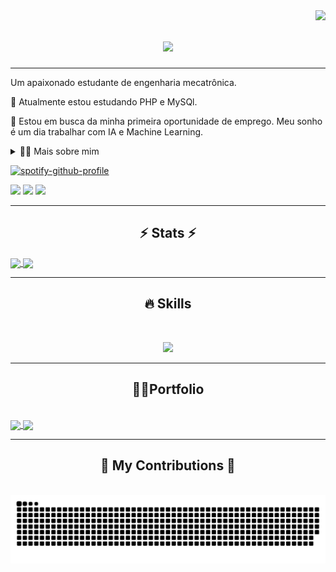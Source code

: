 <img align="right" src="https://visitor-badge.laobi.icu/badge?page_id=LopesGeovane.LopesGeovane" />

<h1 align="center">
    <img src="https://readme-typing-svg.herokuapp.com/?font=Orbitron&color=0082A6FF&size=35&center=true&vCenter=true&width=500&height=70&duration=4000&lines=Hello+World!+👋;+Eu+sou+Geovane!;" />
</h1>

<hr/>

Um apaixonado estudante de engenharia mecatrônica.

🌱 Atualmente estou estudando PHP e MySQl.

🔭 Estou em busca da minha primeira oportunidade de emprego. Meu sonho é um dia trabalhar com IA e Machine Learning.

<details>
  <summary>👨‍💻 Mais sobre mim</summary>
💬 Tenho 24 anos e atualmente moro no Brasil. Faço engenharia mecatrônica no CEFET-MG, onde continuo minha jornada em busca de conhecimento. Possuo conhecimento intermediário em inglês, com experiência em sistemas embarcados e telecomunicações, utilizando habilidades em SQL, Python, PHP, C, C++, Javascript, HTML, CSS e lógica difusa (fuzzy). Além disso, atuo na área de design, com habilidades em CorelDRAW, Photoshop e Illustrator, desenvolvendo competências essenciais como criatividade, comunicação, marketing, capacidade analítica, gestão de comunidades e mídias sociais.

⚡Toco bateria e participei de dois anos de teatro, o que contribuiu significativamente para o desenvolvimento de habilidades importantes como criatividade, comunicação, marketing, capacidade analítica, gestão de comunidades e mídias sociais. \o/
</details>

[![spotify-github-profile](https://spotify-github-profile.vercel.app/api/view?uid=g3rmanbr&cover_image=true&theme=novatorem&show_offline=false&background_color=121212&interchange=true&bar_color=53b14f&bar_color_cover=false)](https://spotify-github-profile.vercel.app/api/view?uid=g3rmanbr&redirect=true)

<div> 
  <a href="https://www.instagram.com/viniciusgeovane/" target="_blank"><img src="https://img.shields.io/badge/-Instagram-%23E4405F?style=for-the-badge&logo=instagram&logoColor=white" target="_blank"></a>
 	<a href = "mailto:geovl450al@gmail.com"><img src="https://img.shields.io/badge/Gmail-D14836?style=for-the-badge&logo=gmail&logoColor=white" target="_blank"></a>
  <a href="https://www.linkedin.com/in/geovane-lopes-3b5713242/" target="_blank"><img src="https://img.shields.io/badge/-LinkedIn-%230077B5?style=for-the-badge&logo=linkedin&logoColor=white" target="_blank"></a> 
</div>

<hr/>

<h2 align="center">⚡ Stats ⚡</h2>


<a href="https://github.com/LopesGeovane/github-readme-stats">
  <img height=150 align="center" src="https://github-readme-stats.vercel.app/api?username=LopesGeovane&show_icons=true&theme=calm_pink&include_all_commits=true&count_private=true" />
</a>
<a href="https://github.com/LopesGeovane/convoychat">
  <img height=150 align="center" src="https://github-readme-stats.vercel.app/api/top-langs?username=LopesGeovane&layout=compact&langs_count=8&card_width=320&show_icons=true&theme=calm_pink&include_all_commits=true&count_private=true" />
</a>

<!-- [![GitHub Streak](https://streak-stats.demolab.com/?user=LopesGeovane)](https://git.io/streak-stats) -->

<hr/>

<h2 align="center">🔥 Skills</h2>
<br/>

<p align="center">
  <a href="https://skillicons.dev">
    <img src="https://skillicons.dev/icons?i=git,mysql,php,js,html,css,py,c,cpp" />
  </a>
</p>

<hr/>

<h2 align="center"> 🐱‍💻Portfolio </h2>
<br/>

<a href="https://github.com/LopesGeovane/github-readme-stats">
  <img align="center" src="https://github-readme-stats.vercel.app/api/pin/?username=LopesGeovane&repo=MeuPortifolio&theme=calm_pink" />
</a>
<a href="https://github.com/LopesGeovane/convoychat">
  <img align="center" src="https://github-readme-stats.vercel.app/api/pin/?username=LopesGeovane&repo=SiteProjetoBateriaWifi&theme=calm_pink" />
</a>

<hr/>

<div align="center">
  <h2>🐍 My Contributions 🐍</h2>
  <br>

  <picture>
  <source media="(prefers-color-scheme: dark)" srcset="https://raw.githubusercontent.com/LopesGeovane/LopesGeovane/output/github-contribution-grid-snake-dark.svg">
  <source media="(prefers-color-scheme: light)" srcset="https://raw.githubusercontent.com/LopesGeovane/LopesGeovane/output/github-contribution-grid-snake.svg">
  <img alt="github contribution grid snake animation" src="https://raw.githubusercontent.com/LopesGeovane/LopesGeovane/output/github-contribution-grid-snake.svg">
  </picture>
  
  <br/><br/><br/>
</div>

